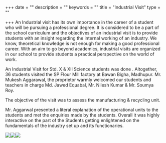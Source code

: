 +++
date = ""
description = ""
keywords = ""
title = "Industrial Visit"
type = ""

+++
An Industrial visit has its own importance in the career of a student who will be pursuing a professional degree. It is considered to be a part of the school curriculum and the objectives of an industrial visit is to provide students with an insight regarding the internal working of an industry. We know, theoretical knowledge is not enough for making a good professional career. With an aim to go beyond academics, industrial visits are organized in our school to provide students a practical perspective on the world of work.

An Industrial Visit for Std. X & XII Science students was done . Altogether, 36 students visited the SP Flour Mill factory at Bawan Bigha, Madhupur. Mr. Mukesh Aggarawal, the proprietor warmly welcomed our students and teachers in charge Md. Jawed Equabal, Mr. Nilesh Kumar & Mr. Soumya Roy.

The objective of the visit was to assess the manufacturing & recycling unit.

Mr. Aggarwal presented a literal explanation of the operational units to the students and met the enquiries made by the students. Overall it was highly interactive on the part of the Students getting enlightened on the fundamentals of the industry set up and its functionaries.

![](/uploads/2019/12/13/IMG-20190923-WA0010.jpg)![](/uploads/2019/12/13/IMG-20190923-WA0015.jpg)![](/uploads/2019/12/13/IMG-20190923-WA0020.jpg)